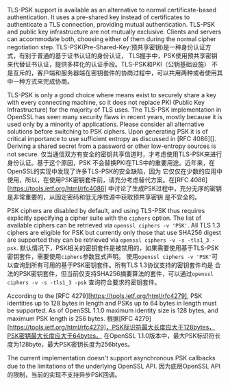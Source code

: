 
<!-- type=misc -->

TLS-PSK support is available as an alternative to normal certificate-based
authentication. It uses a pre-shared key instead of certificates to
authenticate a TLS connection, providing mutual authentication.
TLS-PSK and public key infrastructure are not mutually exclusive. Clients and
servers can accommodate both, choosing either of them during the normal cipher
negotiation step.
TLS-PSK(Pre-Shared-Key:预共享密钥)是一种身份认证方式，有别于普通的基于证书认证的身份认证，
TLS握手中，PSK使用预共享密钥来代替证书认证，提供多样化的认证手段。TLS-PSK和PKI（公钥基础设施）
不是互斥的，客户端和服务器端在密钥套件的协商过程中，可以共用两种或者使用其中一种方式来完成协商。

TLS-PSK is only a good choice where means exist to securely share a
key with every connecting machine, so it does not replace PKI
(Public Key Infrastructure) for the majority of TLS uses.
The TLS-PSK implementation in OpenSSL has seen many security flaws in
recent years, mostly because it is used only by a minority of applications.
Please consider all alternative solutions before switching to PSK ciphers.
Upon generating PSK it is of critical importance to use sufficient entropy as
discussed in [RFC 4086][]. Deriving a shared secret from a password or other
low-entropy sources is not secure.
仅当通信双方有安全的密钥共享信道时，才考虑使用TLS-PSK来进行身份认证。基于这个原因，PSK
不会替换PKI在TLS中的重要用途。近年来，在OpenSSL的实现中发现了许多TLS-PSK的安全缺陷，因为
它仅仅在少数的应用中使用，所以，在使用PSK密钥套件前，请充分考虑替代方案。在[RFC 4086][https://tools.ietf.org/html/rfc4086]
中讨论了生成PSK过程中，充分无序的密钥是非常重要的，从固定密码和低无序性源中获取预共享密钥
是不安全的。

PSK ciphers are disabled by default, and using TLS-PSK thus requires explicitly
specifying a cipher suite with the `ciphers` option. The list of available
ciphers can be retrieved via `openssl ciphers -v 'PSK'`. All TLS 1.3
ciphers are eligible for PSK but currently only those that use SHA256 digest are
supported they can be retrieved via `openssl ciphers -v -s -tls1_3 -psk`.
默认情况下，PSK相关的密钥套件是被禁用的，如果需要使用基于TLS-PSK密钥套件，需要使用`ciphers`参数显式声明。
使用`openssl ciphers -v 'PSK'`可以查询到所有可用的基于PSK密钥套件。所有TLS 1.3协议支持的密钥套件均是
合法的PSK密钥套件，但当前仅支持SHA256摘要算法的套件，可以通过`openssl ciphers -v -s -tls1_3 -psk`
查询符合要求的密钥套件。

According to the [RFC 4279][https://tools.ietf.org/html/rfc4279], PSK identities up to 128 bytes in length and
PSKs up to 64 bytes in length must be supported. As of OpenSSL 1.1.0
maximum identity size is 128 bytes, and maximum PSK length is 256 bytes.
根据[RFC 4279][https://tools.ietf.org/html/rfc4279]，PSK标识符最大长度应大于128bytes，PSK密钥最大长度应大于64bytes。
在OpenSSL 1.1.0版本中，最大PSK标识符长度为128byte，最大PSK密钥长度为256btyes。

The current implementation doesn't support asynchronous PSK callbacks due to the
limitations of the underlying OpenSSL API.
因为底层OpenSSL API的限制，当前的实现不支持异步PSK回调。
